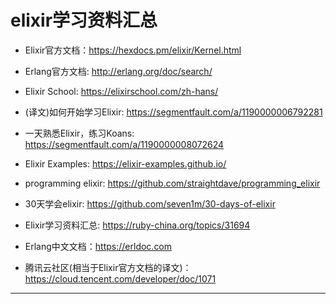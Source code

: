 # elixir学习资料汇总

* Elixir官方文档：<https://hexdocs.pm/elixir/Kernel.html>
* Erlang官方文档: <http://erlang.org/doc/search/>
* Elixir School: <https://elixirschool.com/zh-hans/>

* (译文)如何开始学习Elixir: <https://segmentfault.com/a/1190000006792281>
* 一天熟悉Elixir，练习Koans: <https://segmentfault.com/a/1190000008072624>
* Elixir Examples: <https://elixir-examples.github.io/>
* programming elixir: <https://github.com/straightdave/programming_elixir>
* 30天学会elixir: <https://github.com/seven1m/30-days-of-elixir>
* Elixir学习资料汇总: <https://ruby-china.org/topics/31694>
* Erlang中文文档：<https://erldoc.com>
* 腾讯云社区(相当于Elixir官方文档的译文)：<https://cloud.tencent.com/developer/doc/1071>

---
